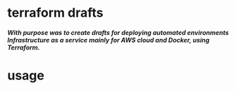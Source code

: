 # terraform drafts
##### With purpose was to create drafts for deploying automated environments Infrastructure as a service mainly for AWS cloud and  Docker, using Terraform.

# usage 
